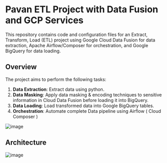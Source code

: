 # Pavan ETL Project with Data Fusion and GCP Services 

This repository contains code and configuration files for an Extract, Transform, Load (ETL) project using Google Cloud Data Fusion for data extraction, Apache Airflow/Composer for orchestration, and Google BigQuery for data loading.


## Overview

The project aims to perform the following tasks:

1. **Data Extraction**: Extract data using python.
2. **Data Masking**: Apply data masking & encoding techniques to sensitive information in Cloud Data Fusion before loading it into BigQuery.
3. **Data Loading**: Load transformed data into Google BigQuery tables.
4. **Orchestration**: Automate complete Data pipeline using Airflow ( Cloud Composer )

![image](https://github.com/user-attachments/assets/71942a5a-b543-475b-8260-bced03ab5a12)


## Architecture

![image](https://github.com/user-attachments/assets/a582f53b-f921-4eb2-ba80-e1e590cd09a2)

